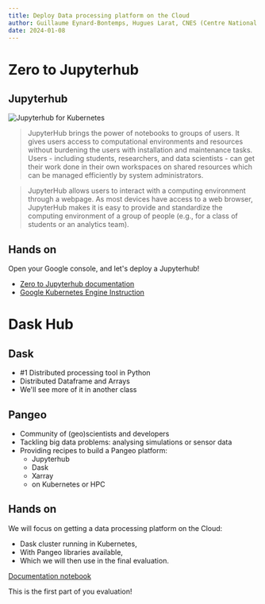 ```yaml
---
title: Deploy Data processing platform on the Cloud
author: Guillaume Eynard-Bontemps, Hugues Larat, CNES (Centre National d'Etudes Spatiales - French Space Agency)
date: 2024-01-08
---
```


# Zero to Jupyterhub

## Jupyterhub

![Jupyterhub for Kubernetes](https://zero-to-jupyterhub.readthedocs.io/en/latest/_static/logo.png)

> JupyterHub brings the power of notebooks to groups of users. It gives users access to computational environments and resources without burdening the users with installation and maintenance tasks. Users - including students, researchers, and data scientists - can get their work done in their own workspaces on shared resources which can be managed efficiently by system administrators.

> JupyterHub allows users to interact with a computing environment through a webpage. As most devices have access to a web browser, JupyterHub makes it is easy to provide and standardize the computing environment of a group of people (e.g., for a class of students or an analytics team).

## Hands on

Open your Google console, and let's deploy a Jupyterhub!

- [Zero to Jupyterhub documentation](https://zero-to-jupyterhub.readthedocs.io/en/latest/)
- [Google Kubernetes Engine Instruction](https://zero-to-jupyterhub.readthedocs.io/en/latest/google/step-zero-gcp.html) 

# Dask Hub

## Dask

- #1 Distributed processing tool in Python
- Distributed Dataframe and Arrays
- We'll see more of it in another class

## Pangeo

- Community of (geo)scientists and developers
- Tackling big data problems: analysing simulations or sensor data
- Providing recipes to build a Pangeo platform:
  - Jupyterhub
  - Dask
  - Xarray
  - on Kubernetes or HPC

## Hands on

We will focus on getting a data processing platform on the Cloud:

- Dask cluster running in Kubernetes, 
- With Pangeo libraries available,
- Which we will then use in the final evaluation.

[Documentation notebook](https://github.com/guillaumeeb/OBD/blob/master/notebooks/Kubernetes_Daskhub.ipynb)

This is the first part of you evaluation!
